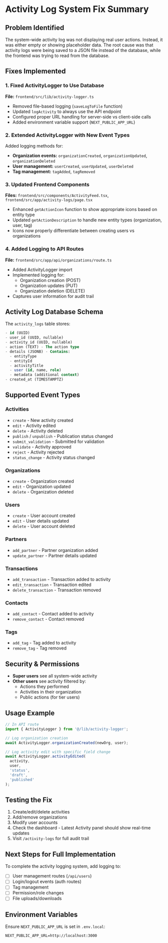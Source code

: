 # Activity Log System Fix Summary

## Problem Identified
The system-wide activity log was not displaying real user actions. Instead, it was either empty or showing placeholder data. The root cause was that activity logs were being saved to a JSON file instead of the database, while the frontend was trying to read from the database.

## Fixes Implemented

### 1. Fixed ActivityLogger to Use Database
**File:** `frontend/src/lib/activity-logger.ts`
- Removed file-based logging (`saveLogToFile` function)
- Updated `logActivity` to always use the API endpoint
- Configured proper URL handling for server-side vs client-side calls
- Added environment variable support (`NEXT_PUBLIC_APP_URL`)

### 2. Extended ActivityLogger with New Event Types
Added logging methods for:
- **Organization events:** `organizationCreated`, `organizationUpdated`, `organizationDeleted`
- **User management:** `userCreated`, `userUpdated`, `userDeleted`
- **Tag management:** `tagAdded`, `tagRemoved`

### 3. Updated Frontend Components
**Files:** `frontend/src/components/ActivityFeed.tsx`, `frontend/src/app/activity-logs/page.tsx`
- Enhanced `getActionIcon` function to show appropriate icons based on entity type
- Updated `getActionDescription` to handle new entity types (organization, user, tag)
- Icons now properly differentiate between creating users vs organizations

### 4. Added Logging to API Routes
**File:** `frontend/src/app/api/organizations/route.ts`
- Added ActivityLogger import
- Implemented logging for:
  - Organization creation (POST)
  - Organization updates (PUT)
  - Organization deletion (DELETE)
- Captures user information for audit trail

## Activity Log Database Schema
The `activity_logs` table stores:
```sql
- id (UUID)
- user_id (UUID, nullable)
- activity_id (UUID, nullable)
- action (TEXT) - The action type
- details (JSONB) - Contains:
  - entityType
  - entityId
  - activityTitle
  - user (id, name, role)
  - metadata (additional context)
- created_at (TIMESTAMPTZ)
```

## Supported Event Types

### Activities
- `create` - New activity created
- `edit` - Activity edited
- `delete` - Activity deleted
- `publish` / `unpublish` - Publication status changed
- `submit_validation` - Submitted for validation
- `validate` - Activity approved
- `reject` - Activity rejected
- `status_change` - Activity status changed

### Organizations
- `create` - Organization created
- `edit` - Organization updated
- `delete` - Organization deleted

### Users
- `create` - User account created
- `edit` - User details updated
- `delete` - User account deleted

### Partners
- `add_partner` - Partner organization added
- `update_partner` - Partner details updated

### Transactions
- `add_transaction` - Transaction added to activity
- `edit_transaction` - Transaction edited
- `delete_transaction` - Transaction removed

### Contacts
- `add_contact` - Contact added to activity
- `remove_contact` - Contact removed

### Tags
- `add_tag` - Tag added to activity
- `remove_tag` - Tag removed

## Security & Permissions
- **Super users** see all system-wide activity
- **Other users** see activity filtered by:
  - Actions they performed
  - Activities in their organization
  - Public actions (for tier users)

## Usage Example
```typescript
// In API route
import { ActivityLogger } from '@/lib/activity-logger';

// Log organization creation
await ActivityLogger.organizationCreated(newOrg, user);

// Log activity edit with specific field change
await ActivityLogger.activityEdited(
  activity, 
  user, 
  'status', 
  'draft', 
  'published'
);
```

## Testing the Fix
1. Create/edit/delete activities
2. Add/remove organizations
3. Modify user accounts
4. Check the dashboard - Latest Activity panel should show real-time updates
5. Visit `/activity-logs` for full audit trail

## Next Steps for Full Implementation
To complete the activity logging system, add logging to:
- [ ] User management routes (`/api/users`)
- [ ] Login/logout events (auth routes)
- [ ] Tag management
- [ ] Permission/role changes
- [ ] File uploads/downloads

## Environment Variables
Ensure `NEXT_PUBLIC_APP_URL` is set in `.env.local`:
```
NEXT_PUBLIC_APP_URL=http://localhost:3000
``` 
